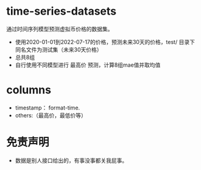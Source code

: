 # time-series-datasets
通过时间序列模型预测虚拟币价格的数据集。 
- 使用2020-01-01到2022-07-17的价格，预测未来30天的价格，test/ 目录下同名文件为测试集（未来30天价格）
- 总共8组
- 自行使用不同模型进行 最高价 预测，计算8组mae值并取均值

# columns
- timestamp： format-time.
- others:（最高价，最低价等）

# 免责声明
- 数据是别人接口给出的，有事没事都关我屁事。

